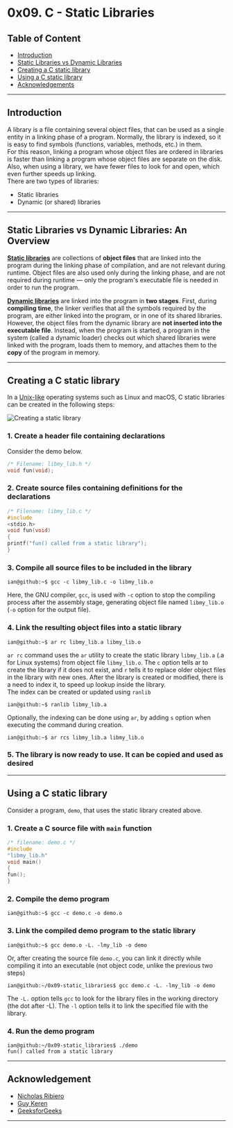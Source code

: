# 0x09. C - Static Libraries

## Table of Content

* [Introduction](#introduction)
* [Static Libraries vs Dynamic Libraries](#static-libraries-vs-dynamic-libraries-an-overview)
* [Creating a C static library](#creating-a-c-static-library)
* [Using a C static library](#using-a-c-static-library)
* [Acknowledgements](#acknowledgement)

__________________________

## Introduction

A library is a file containing several object files, that can be used as a single entity in a linking phase of a
program. Normally, the library is indexed, so it is easy to find symbols (functions, variables, methods, etc.) in them.\
For this reason, linking a program whose object files are ordered in libraries is faster than linking a program whose
object files are separate on the disk. Also, when using a library, we have fewer files to look for and open, which even
further speeds up linking.\
There are two types of libraries:

* Static libraries
* Dynamic (or shared) libraries

__________________________

## Static Libraries vs Dynamic Libraries: An Overview

[**Static libraries**](https://en.wikipedia.org/wiki/Static_library "Static library") are collections of **object
files** that are linked into the program during the linking phase of compilation, and are not relevant during runtime.
Object files are also used only during the linking phase, and are not required during runtime — only the program's
executable file is needed in order to run the program.

[**Dynamic libraries**](https://en.wikipedia.org/wiki/Shared_library "Shared library") are linked into
the program in **two stages**. First, during **compiling time**, the linker verifies that all the symbols
required by the program, are either linked into the program, or in one of its shared libraries.\
However, the object files from the dynamic library are **not inserted into the executable file**.
Instead, when the program is started, a program in the system (called a dynamic loader) checks out which
shared libraries were linked with the program, loads them to memory,
and attaches them to the **copy** of the program in memory.
__________________________

## Creating a C static library

In a [Unix-like](https://en.wikipedia.org/wiki/Unix-like) operating systems such as Linux and macOS,
C static libraries can be created in the following steps:

![Creating a static library](https://media-exp1.licdn.com/dms/image/C4E12AQEs4ns-bpr-Bg/article-inline_image-shrink_1000_1488/0/1602441957708?e=1669852800&v=beta&t=1PzgQ1WdDdeMbQJZcJziYkyQI2Bscs-AnB1vJWHCpM0)

### 1. Create a header file containing declarations

Consider the demo below.

```C
/* Filename: libmy_lib.h */
void fun(void);
```

### 2. Create source files containing definitions for the declarations

```C
/* Filename: libmy_lib.c */
#include
<stdio.h>
void fun(void)
{
printf("fun() called from a static library");
}
```

### 3. Compile all source files to be included in the library

```console
ian@github:~$ gcc -c libmy_lib.c -o libmy_lib.o
```

Here, the GNU compiler, `gcc`, is used with `-c` option to stop the compiling process after the assembly stage,
generating object file named `libmy_lib.o` (`-o` option for the output file).

### 4. Link the resulting object files into a static library

```console
ian@github:~$ ar rc libmy_lib.a libmy_lib.o
```

`ar rc` command uses the `ar` utility to create the static library `libmy_lib.a` (.a for Linux systems) from object
file `libmy_lib.o`.
The `c` option tells ar to create the library if it does not exist, and `r` tells it to replace older object files in
the library with new ones.
After the library is created or modified, there is a need to index it, to speed up lookup inside the library.\
The index can be created or updated using `ranlib`

```console
ian@github:~$ ranlib libmy_lib.a
```

Optionally, the indexing can be done using `ar`, by adding `s` option when executing the command during creation.

```console
ian@github:~$ ar rcs libmy_lib.a libmy_lib.o
```

### 5. The library is now ready to use. It can be copied and used as desired

__________________________

## Using a C static library

Consider a program, `demo`, that uses the static library created above.

### 1. Create a C source file with `main` function

```C
/* filename: demo.c */
#include
"libmy_lib.h"
void main()
{
fun();
}
```

### 2. Compile the demo program

```console
ian@github:~$ gcc -c demo.c -o demo.o
```

### 3. Link the compiled demo program to the static library

```console
ian@github:~$ gcc demo.o -L. -lmy_lib -o demo
```

Or, after creating the source file `demo.c`, you can link it directly while compiling it into an executable
(not object code, unlike the previous two steps)

```console
ian@github:~/0x09-static_libraries$ gcc demo.c -L. -lmy_lib -o demo
```

The `-L.` option tells `gcc` to look for the library files in the working directory (the dot after -L).
The `-l` option tells it to link the specified file with the library.

### 4. Run the demo program

```console
ian@github:~/0x09-static_libraries$ ./demo
fun() called from a static library
```

__________________________

## Acknowledgement

* [Nicholas Ribiero](https://www.linkedin.com/pulse/c-static-library-nicolas-ribeiro "C Static Library via LinkedIn")
* [Guy Keren](https://docencia.ac.upc.edu/FIB/USO/Bibliografia/unix-c-libraries.html "Visit document")
* [GeeksforGeeks](https://www.geeksforgeeks.org/static-vs-dynamic-libraries/ "Visit GeeksforGeeks")

__________________________

